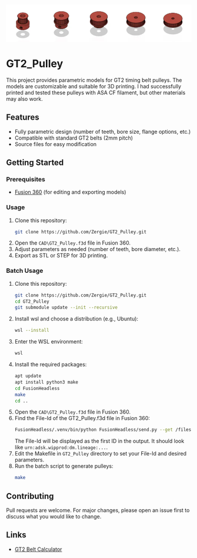 ![GT2 Pulley Banner](Images/banner.webp)

# GT2_Pulley

This project provides parametric models for GT2 timing belt pulleys. The models are customizable and suitable for 3D printing. I had successfully printed and tested these pulleys with ASA CF filament, but other materials may also work.

## Features

- Fully parametric design (number of teeth, bore size, flange options, etc.)
- Compatible with standard GT2 belts (2mm pitch)
- Source files for easy modification

## Getting Started

### Prerequisites

- [Fusion 360](https://www.autodesk.com/products/fusion-360/overview) (for editing and exporting models)

### Usage

1. Clone this repository:
    ```bash
    git clone https://github.com/Zergie/GT2_Pulley.git
    ```
2. Open the `CAD\GT2_Pulley.f3d` file in Fusion 360.
3. Adjust parameters as needed (number of teeth, bore diameter, etc.).
4. Export as STL or STEP for 3D printing.

### Batch Usage 

1. Clone this repository:
    ```bash
    git clone https://github.com/Zergie/GT2_Pulley.git
    cd GT2_Pulley
    git submodule update --init --recursive
    ```
2. Install wsl and choose a distribution (e.g., Ubuntu):
    ```bash
    wsl --install
    ```
4. Enter the WSL environment:
    ```bash
    wsl
    ```
3. Install the required packages:
    ```bash
    apt update
    apt install python3 make
    cd FusionHeadless
    make
    cd ..
    ```
4. Open the `CAD\GT2_Pulley.f3d` file in Fusion 360.
5. Find the File-Id of the GT2_Pulley.f3d file in Fusion 360:
    ```bash
    FusionHeadless/.venv/bin/python FusionHeadless/send.py --get /files?active=true
    ```
    The File-Id will be displayed as the first ID in the output. It should look like `urn:adsk.wipprod:dm.lineage:...`.
6. Edit the Makefile in `GT2_Pulley` directory to set your File-Id and desired parameters.
7. Run the batch script to generate pulleys:
    ```bash
    make
    ```

## Contributing

Pull requests are welcome. For major changes, please open an issue first to discuss what you would like to change.

## Links

- [GT2 Belt Calculator](https://www.wantabelt.de/en/timing-belt/calculation-program/belt-length-calculator-for-timing-belts-2)
